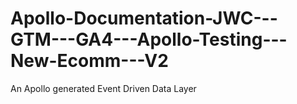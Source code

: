 # Apollo-Documentation-JWC---GTM---GA4---Apollo-Testing---New-Ecomm---V2
An Apollo generated Event Driven Data Layer
